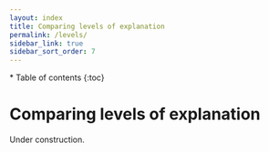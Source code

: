 ```yaml
---
layout: index
title: Comparing levels of explanation
permalink: /levels/
sidebar_link: true
sidebar_sort_order: 7
---
```


<div id="toc-wrapper" markdown="1">
* Table of contents
{:toc}
</div>

# Comparing levels of explanation

Under construction.
